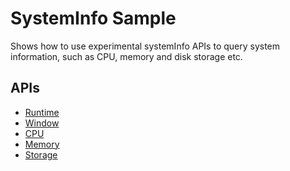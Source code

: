 # SystemInfo Sample

Shows how to use experimental systemInfo APIs to query system information, such
as CPU, memory and disk storage etc. 

## APIs
* [Runtime](http://developer.chrome.com/trunk/apps/app.runtime.html)
* [Window](http://developer.chrome.com/trunk/apps/app.window.html)
* [CPU](http://developer.chrome.com/trunk/apps/experimental.systemInfo.cpu.html)
* [Memory](http://developer.chrome.com/trunk/apps/experimental.systemInfo.memory.html)
* [Storage](http://developer.chrome.com/trunk/apps/experimental.systemInfo.storage.html)


